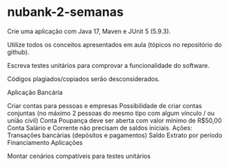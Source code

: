 # nubank-2-semanas

Crie uma aplicação com Java 17, Maven e JUnit 5 (5.9.3).

Utilize todos os conceitos apresentados em aula (tópicos no repositório do github).

Escreva testes unitários para comprovar a funcionalidade do software.

Códigos plagiados/copiados serão desconsiderados.

Aplicação Bancária


Criar contas para pessoas e empresas
Possibilidade de criar contas conjuntas (no máximo 2 pessoas do mesmo tipo com algum vínculo / ou união civil)
Conta Poupança deve ser aberta com valor mínimo de R$50,00
Conta Salário e Corrente não precisam de saldos iniciais.
Ações:
Transações bancárias (depósitos e pagamentos)
Saldo
Extrato por período
Financiamento
Aplicações

Montar cenários compatíveis para testes unitários
